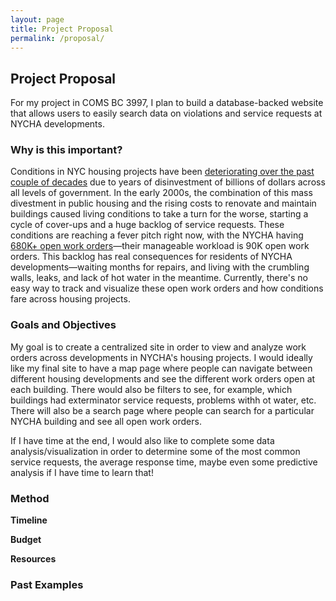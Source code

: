 ```yaml
---
layout: page
title: Project Proposal
permalink: /proposal/
---
```


## Project Proposal

For my project in COMS BC 3997, I plan to build a database-backed website that allows users to easily search data on violations and service requests at NYCHA developments.

### Why is this important?
Conditions in NYC housing projects have been [deteriorating over the past couple of decades](https://www.nytimes.com/interactive/2018/06/25/nyregion/new-york-city-public-housing-history.html) due to years of disinvestment of billions of dollars across all levels of government. In the early 2000s, the combination of this mass divestment in public housing and the rising costs to renovate and maintain buildings caused living conditions to take a turn for the worse, starting a cycle of cover-ups and a huge backlog of service requests. These conditions are reaching a fever pitch right now, with the NYCHA having [680K+ open work orders](https://eapps.nycha.info/NychaMetrics/Charts/PublicHousingChartsTabs/?section=public_housing&tab=tab_repairs)—their manageable workload is 90K open work orders. This backlog has real consequences for residents of NYCHA developments—waiting months for repairs, and living with the crumbling walls, leaks, and lack of hot water in the meantime. Currently, there's no easy way to track and visualize these open work orders and how conditions fare across housing projects.

### Goals and Objectives

My goal is to create a centralized site in order to view and analyze work orders across developments in NYCHA's housing projects. I would ideally like my final site to have a map page where people can navigate between different housing developments and see the different work orders open at each building. There would also be filters to see, for example, which buildings had exterminator service requests, problems withh ot water, etc. There will also be a search page where people can search for a particular NYCHA building and see all open work orders. 

If I have time at the end, I would also like to complete some data analysis/visualization in order to determine some of the most common service requests, the average response time, maybe even some predictive analysis if I have time to learn that!

### Method
**Timeline**


**Budget** 

**Resources**


### Past Examples
